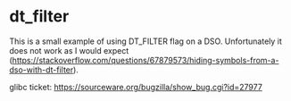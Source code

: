 # dt_filter

This is a small example of using DT_FILTER flag on a DSO. Unfortunately it does not work as I would expect (https://stackoverflow.com/questions/67879573/hiding-symbols-from-a-dso-with-dt-filter).

glibc ticket:
https://sourceware.org/bugzilla/show_bug.cgi?id=27977
